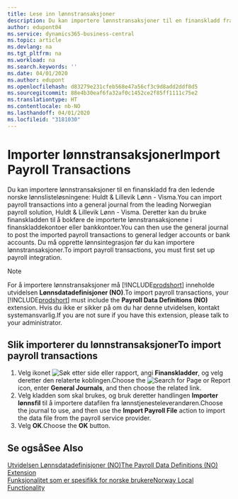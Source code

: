 ```yaml
---
title: Lese inn lønnstransaksjoner
description: Du kan importere lønnstransaksjoner til en finanskladd fra to eksterne lønnslisteløsninger.
author: edupont04
ms.service: dynamics365-business-central
ms.topic: article
ms.devlang: na
ms.tgt_pltfrm: na
ms.workload: na
ms.search.keywords: ''
ms.date: 04/01/2020
ms.author: edupont
ms.openlocfilehash: d83279e231cfeb568e47a56cf3c9d8add2ddf8d5
ms.sourcegitcommit: 88e4b30eaf6fa32af0c1452ce2f85ff1111c75e2
ms.translationtype: HT
ms.contentlocale: nb-NO
ms.lasthandoff: 04/01/2020
ms.locfileid: "3181030"
---
```

# <a name="import-payroll-transactions"></a><span data-ttu-id="5c3fa-103">Importer lønnstransaksjoner</span><span class="sxs-lookup"><span data-stu-id="5c3fa-103">Import Payroll Transactions</span></span>
<span data-ttu-id="5c3fa-104">Du kan importere lønnstransaksjoner til en finanskladd fra den ledende norske lønnslisteløsningene: Huldt & Lillevik Lønn - Visma.</span><span class="sxs-lookup"><span data-stu-id="5c3fa-104">You can import payroll transactions into a general journal from the leading Norwegian payroll solution, Huldt & Lillevik Lønn - Visma.</span></span> <span data-ttu-id="5c3fa-105">Deretter kan du bruke finanskladden til å bokføre de importerte lønnstransaksjonene i finanskladdekontoer eller bankkontoer.</span><span class="sxs-lookup"><span data-stu-id="5c3fa-105">You can then use the general journal to post the imported payroll transactions to general ledger accounts or bank accounts.</span></span> <span data-ttu-id="5c3fa-106">Du må opprette lønnsintegrasjon før du kan importere lønnstransaksjoner.</span><span class="sxs-lookup"><span data-stu-id="5c3fa-106">To import payroll transactions, you must first set up payroll integration.</span></span>  

> [!NOTE]  
>  <span data-ttu-id="5c3fa-107">For å importere lønnstransaksjoner må [!INCLUDE[prodshort](../../includes/prodshort.md)] inneholde utvidelsen **Lønnsdatadefinisjoner (NO)**.</span><span class="sxs-lookup"><span data-stu-id="5c3fa-107">To import payroll transactions, your [!INCLUDE[prodshort](../../includes/prodshort.md)] must include the **Payroll Data Definitions (NO)** extension.</span></span> <span data-ttu-id="5c3fa-108">Hvis du ikke er sikker på om du har denne utvidelsen, kontakt systemansvarlig.</span><span class="sxs-lookup"><span data-stu-id="5c3fa-108">If you are not sure if you have this extension, please talk to your administrator.</span></span>  

## <a name="to-import-payroll-transactions"></a><span data-ttu-id="5c3fa-109">Slik importerer du lønnstransaksjoner</span><span class="sxs-lookup"><span data-stu-id="5c3fa-109">To import payroll transactions</span></span>  

1.  <span data-ttu-id="5c3fa-110">Velg ikonet ![Søk etter side eller rapport](../../media/ui-search/search_small.png "Ikonet Søk etter side eller rapport"), angi **Finanskladder**, og velg deretter den relaterte koblingen.</span><span class="sxs-lookup"><span data-stu-id="5c3fa-110">Choose the ![Search for Page or Report](../../media/ui-search/search_small.png "Search for Page or Report icon") icon, enter **General Journals**, and then choose the related link.</span></span>  
2.  <span data-ttu-id="5c3fa-111">Velg kladden som skal brukes, og bruk deretter handlingen **Importer lønnsfil** til å importere datafilen fra lønnstjenesteleverandøren.</span><span class="sxs-lookup"><span data-stu-id="5c3fa-111">Choose the journal to use, and then use the **Import Payroll File** action to import the data file from the payroll service provider.</span></span>  
3.  <span data-ttu-id="5c3fa-112">Velg **OK**.</span><span class="sxs-lookup"><span data-stu-id="5c3fa-112">Choose the **OK** button.</span></span>  

## <a name="see-also"></a><span data-ttu-id="5c3fa-113">Se også</span><span class="sxs-lookup"><span data-stu-id="5c3fa-113">See Also</span></span>  
[<span data-ttu-id="5c3fa-114">Utvidelsen Lønnsdatadefinisjoner (NO)</span><span class="sxs-lookup"><span data-stu-id="5c3fa-114">The Payroll Data Definitions (NO) Extension</span></span>](ui-extensions-payroll-data-definitions-no.md)  
[<span data-ttu-id="5c3fa-115">Funksjonalitet som er spesifikk for norske brukere</span><span class="sxs-lookup"><span data-stu-id="5c3fa-115">Norway Local Functionality</span></span>](norway-local-functionality.md)  
